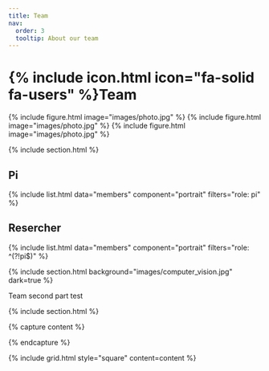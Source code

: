 ```yaml
---
title: Team
nav:
  order: 3
  tooltip: About our team
---
```


# {% include icon.html icon="fa-solid fa-users" %}Team

{% include figure.html image="images/photo.jpg" %}
{% include figure.html image="images/photo.jpg" %}
{% include figure.html image="images/photo.jpg" %}

{% include section.html %}
## Pi
{% include list.html data="members" component="portrait" filters="role: pi" %}
## Resercher
{% include list.html data="members" component="portrait" filters="role: ^(?!pi$)" %}

{% include section.html background="images/computer_vision.jpg" dark=true %}

Team second part test

{% include section.html %}

{% capture content %}



{% endcapture %}

{% include grid.html style="square" content=content %}
